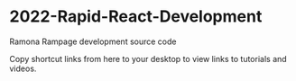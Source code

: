 # 2022-Rapid-React-Development
Ramona Rampage development source code

Copy shortcut links from here to your desktop to view links to tutorials and videos.
